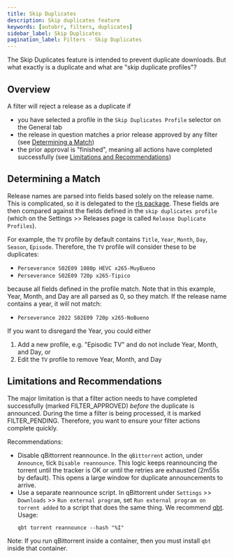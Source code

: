 ```yaml
---
title: Skip Duplicates
description: Skip duplicates feature
keywords: [autobrr, filters, duplicates]
sidebar_label: Skip Duplicates
pagination_label: Filters - Skip Duplicates
---
```


The Skip Duplicates feature is intended to prevent duplicate downloads.  But what exactly is a duplicate and what are "skip duplicate profiles"?

## Overview

A filter will reject a release as a duplicate if
* you have selected a profile in the `Skip Duplicates Profile` selector on the General tab
* the release in question matches a prior release approved by any filter (see [Determining a Match](#determining-a-match))
* the prior approval is "finished", meaning all actions have completed successfully (see [Limitations and Recommendations](#limitations-and-recommendations))

## Determining a Match

Release names are parsed into fields based solely on the release name.
This is complicated, so it is delegated to the [rls package](https://github.com/moistari/rls).
These fields are then compared against the fields defined in the `skip duplicates profile`
(which on the Settings >> Releases page is called `Release Duplicate Profiles`).

For example, the `TV` profile by default contains `Title`, `Year`, `Month`, `Day`, `Season`, `Episode`.
Therefore, the `TV` profile will consider these to be duplicates:
* `Perseverance S02E09 1080p HEVC x265-MuyBueno`
* `Perseverance S02E09 720p x265-Tipico`

because all fields defined in the profile match.  Note that in this example, Year, Month, and Day are all parsed as 0,
so they match.  If the release name contains a year, it will not match:
* `Perseverance 2022 S02E09 720p x265-NoBueno`

If you want to disregard the Year, you could either
1. Add a new profile, e.g. "Episodic TV" and do not include Year, Month, and Day, or
2. Edit the `TV` profile to remove Year, Month, and Day

## Limitations and Recommendations

The major limitation is that a filter action needs to have completed successfully (marked FILTER_APPROVED)
*before* the duplicate is announced.  During the time a filter is being processed, it is marked FILTER_PENDING.
Therefore, you want to ensure your filter actions complete quickly.

Recommendations:
* Disable qBittorrent reannounce.  In the `qBittorrent` action, under `Announce`, tick `Disable reannounce`.  This logic keeps reannouncing the torrent until the tracker is OK or until the retries are exhausted (2m55s by default).  This opens a large window for duplicate announcements to arrive.
* Use a separate reannounce script.  In qBittorrent under `Settings` >> `Downloads` >> `Run external program`, set `Run external program on torrent added` to a script that does the same thing.  We recommend [qbt](https://github.com/ludviglundgren/qbittorrent-cli).  Usage:
  ```
  qbt torrent reannounce --hash "%I"
  ```

Note: If you run qBittorrent inside a container, then you must install `qbt` inside that container.
